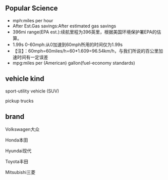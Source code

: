 ## Popular Science
- mph:miles per hour
- After Est.Gas savings:After estimated gas savings
- 396mi  range(EPA est.):续航里程为396英里，根据美国环境保护署EPA的估算。
- 1.99s  0-60mph:从0加速到60mph所用的时间仅为1.99s
- 【注】：60mph=60miles/h=60*1.609=96.54km/h，与我们所说的百公里加速时间有一定误差
- mpg:miles per (American) gallon(fuel-economy standards)
## vehicle kind
sport-utility vehicle (SUV)

pickup trucks
## brand
Volkswagen大众

Honda本田

Hyundai现代

Toyota丰田

Mitsubishi三菱

